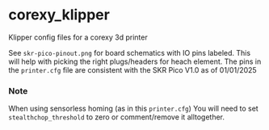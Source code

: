 # corexy_klipper
Klipper config files for a corexy 3d printer

See `skr-pico-pinout.png` for board schematics with IO pins labeled. This will help with picking the right plugs/headers for heach element.
The pins in the `printer.cfg` file are consistent with the SKR Pico V1.0 as of 01/01/2025

### Note
When using sensorless homing (as in this `printer.cfg`) You will need to set `stealthchop_threshold` to zero or comment/remove it alltogether.

